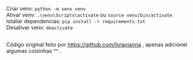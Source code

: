 Criar venv: `python -m venv venv`<br>
Ativar venv: `.\venv\Scripts\activate` ou `source venv/bin/activate`<br>
Istallar dependencias: `pip install -r requirements.txt`<br>
Desativar venv: `deactivate`<br>

##

Código original feito por <a>https://github.com/liviavianna</a> , apenas adicionei algumas coisinhas ^^ .
